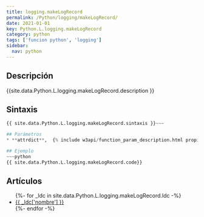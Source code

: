 ```yaml
---
title: logging.makeLogRecord
permalink: /Python/logging/makeLogRecord/
date: 2021-01-01
key: Python.L.logging.makeLogRecord
category: python
tags: ['funcion python', 'logging']
sidebar: 
  nav: python
---
```


## Descripción
{{site.data.Python.L.logging.makeLogRecord.description }}

## Sintaxis
~~~python
{{ site.data.Python.L.logging.makeLogRecord.sintaxis }}~~~

## Parámetros
* **attrdict**,  {% include w3api/function_param_description.html propiedad=site.data.Python.L.logging.makeLogRecord valor="attrdict" %}

## Ejemplo
~~~python
{{ site.data.Python.L.logging.makeLogRecord.code}}
~~~

## Artículos
<ul>
{%- for _ldc in site.data.Python.L.logging.makeLogRecord.ldc -%}
   <li>
       <a href="{{_ldc['url'] }}">{{ _ldc['nombre'] }}</a>
   </li>
{%- endfor -%}
</ul>
